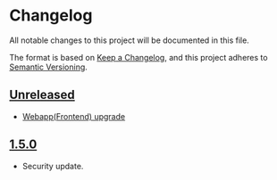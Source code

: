 # Changelog

All notable changes to this project will be documented in this file.

The format is based on [Keep a Changelog](https://keepachangelog.com/en/1.0.0/),
and this project adheres to [Semantic Versioning](https://semver.org/spec/v2.0.0.html).

## [Unreleased]

- [Webapp(Frontend) upgrade](https://github.com/itk-dev/dokk1gh/pull/3)


## [1.5.0]

- Security update.

[Unreleased]: https://github.com/itk-dev/dokk1gh/1.5.0...HEAD
[1.5.0]: https://github.com/itk-dev/dokk1gh/releases/tag/0.0.1
